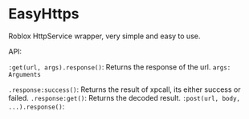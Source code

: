 # EasyHttps
Roblox HttpService wrapper, very simple and easy to use.


API:                                                          

`:get(url, args).response()`: Returns the response of the url.
``args: Arguments``

`.response:success()`: Returns the result of xpcall, its either success or failed.
`.response:get()`: Returns the decoded result.
`:post(url, body, ...).response()`: 
